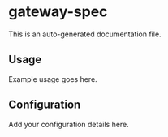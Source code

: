 # gateway-spec

This is an auto-generated documentation file.

## Usage

Example usage goes here.

## Configuration

Add your configuration details here.
